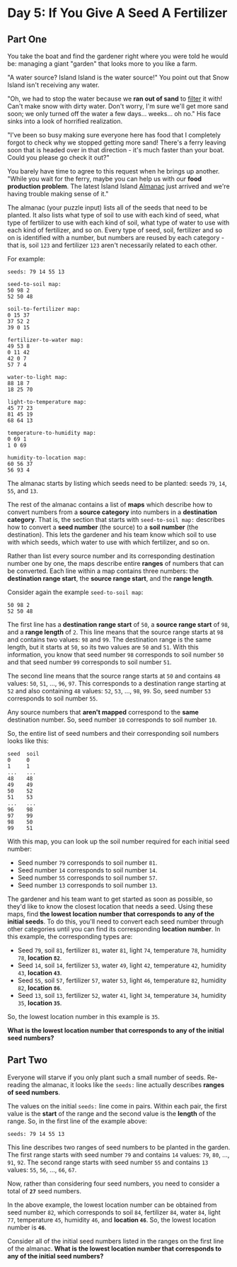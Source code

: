 # Day 5: If You Give A Seed A Fertilizer

## Part One

You take the boat and find the gardener right where you were told he would be: managing a giant "garden" that looks more to you like a farm.

"A water source? Island Island is the water source!"
You point out that Snow Island isn't receiving any water.

"Oh, we had to stop the water because we **ran out of sand** to [filter](https://en.wikipedia.org/wiki/Sand_filter) it with! Can't make snow with dirty water.
Don't worry, I'm sure we'll get more sand soon; we only turned off the water a few days... weeks... oh no."
His face sinks into a look of horrified realization.

"I've been so busy making sure everyone here has food that I completely forgot to check why we stopped getting more sand!
There's a ferry leaving soon that is headed over in that direction - it's much faster than your boat.
Could you please go check it out?"

You barely have time to agree to this request when he brings up another.
"While you wait for the ferry, maybe you can help us with our **food production problem**.
The latest Island Island [Almanac](https://en.wikipedia.org/wiki/Almanac) just arrived and we're having trouble making sense of it."

The almanac (your puzzle input) lists all of the seeds that need to be planted.
It also lists what type of soil to use with each kind of seed, what type of fertilizer to use with each kind of soil, what type of water to use with each kind of fertilizer, and so on.
Every type of seed, soil, fertilizer and so on is identified with a number, but numbers are reused by each category - that is, soil `123` and fertilizer `123` aren't necessarily related to each other.

For example:

```
seeds: 79 14 55 13

seed-to-soil map:
50 98 2
52 50 48

soil-to-fertilizer map:
0 15 37
37 52 2
39 0 15

fertilizer-to-water map:
49 53 8
0 11 42
42 0 7
57 7 4

water-to-light map:
88 18 7
18 25 70

light-to-temperature map:
45 77 23
81 45 19
68 64 13

temperature-to-humidity map:
0 69 1
1 0 69

humidity-to-location map:
60 56 37
56 93 4
```

The almanac starts by listing which seeds need to be planted: seeds `79`, `14`, `55`, and `13`.

The rest of the almanac contains a list of **maps** which describe how to convert numbers from a **source category** into numbers in a **destination category**.
That is, the section that starts with `seed-to-soil map:` describes how to convert a **seed number** (the source) to a **soil number** (the destination).
This lets the gardener and his team know which soil to use with which seeds, which water to use with which fertilizer, and so on.

Rather than list every source number and its corresponding destination number one by one, the maps describe entire **ranges** of numbers that can be converted.
Each line within a map contains three numbers: the **destination range start**, the **source range start**, and the **range length**.

Consider again the example `seed-to-soil map`:

```
50 98 2
52 50 48
```

The first line has a **destination range start** of `50`, a **source range start** of `98`, and a **range length** of `2`.
This line means that the source range starts at `98` and contains two values: `98` and `99`.
The destination range is the same length, but it starts at `50`, so its two values are `50` and `51`.
With this information, you know that seed number `98` corresponds to soil number `50` and that seed number `99` corresponds to soil number `51`.

The second line means that the source range starts at `50` and contains `48` values: `50`, `51`, ..., `96`, `97`.
This corresponds to a destination range starting at `52` and also containing `48` values: `52`, `53`, ..., `98`, `99`.
So, seed number `53` corresponds to soil number `55`.

Any source numbers that **aren't mapped** correspond to the **same** destination number.
So, seed number `10` corresponds to soil number `10`.

So, the entire list of seed numbers and their corresponding soil numbers looks like this:

```
seed  soil
0     0
1     1
...   ...
48    48
49    49
50    52
51    53
...   ...
96    98
97    99
98    50
99    51
```

With this map, you can look up the soil number required for each initial seed number:

- Seed number `79` corresponds to soil number `81`.
- Seed number `14` corresponds to soil number `14`.
- Seed number `55` corresponds to soil number `57`.
- Seed number `13` corresponds to soil number `13`.

The gardener and his team want to get started as soon as possible, so they'd like to know the closest location that needs a seed.
Using these maps, find **the lowest location number that corresponds to any of the initial seeds**.
To do this, you'll need to convert each seed number through other categories until you can find its corresponding **location number**.
In this example, the corresponding types are:

- Seed `79`, soil `81`, fertilizer `81`, water `81`, light `74`, temperature `78`, humidity `78`, **location `82`**.
- Seed `14`, soil `14`, fertilizer `53`, water `49`, light `42`, temperature `42`, humidity `43`, **location `43`**.
- Seed `55`, soil `57`, fertilizer `57`, water `53`, light `46`, temperature `82`, humidity `82`, **location `86`**.
- Seed `13`, soil `13`, fertilizer `52`, water `41`, light `34`, temperature `34`, humidity `35`, **location `35`**.

So, the lowest location number in this example is `35`.

**What is the lowest location number that corresponds to any of the initial seed numbers?**

## Part Two

Everyone will starve if you only plant such a small number of seeds.
Re-reading the almanac, it looks like the `seeds:` line actually describes **ranges of seed numbers**.

The values on the initial `seeds:` line come in pairs.
Within each pair, the first value is the **start** of the range and the second value is the **length** of the range.
So, in the first line of the example above:

```
seeds: 79 14 55 13
```

This line describes two ranges of seed numbers to be planted in the garden.
The first range starts with seed number `79` and contains `14` values: `79`, `80`, ..., `91`, `92`.
The second range starts with seed number `55` and contains `13` values: `55`, `56`, ..., `66`, `67`.

Now, rather than considering four seed numbers, you need to consider a total of **`27`** seed numbers.

In the above example, the lowest location number can be obtained from seed number `82`, which corresponds to soil `84`,
fertilizer `84`, water `84`, light `77`, temperature `45`, humidity `46`, and **location `46`**.
So, the lowest location number is **`46`**.

Consider all of the initial seed numbers listed in the ranges on the first line of the almanac.
**What is the lowest location number that corresponds to any of the initial seed numbers?**

